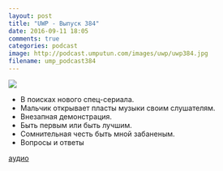 ```yaml
---
layout: post
title: "UWP - Выпуск 384"
date: 2016-09-11 18:05
comments: true
categories: podcast
image: http://podcast.umputun.com/images/uwp/uwp384.jpg
filename: ump_podcast384
---
```

![](https://podcast.umputun.com/images/uwp/uwp384.jpg)

- В поисках нового спец-сериала.
- Мальчик открывает пласты музыки своим слушателям. 
- Внезапная демонстрация.
- Быть первым или быть лучшим.
- Сомнительная честь быть мной забаненым.
- Вопросы и ответы

[аудио](https://podcast.umputun.com/media/ump_podcast384.mp3)
<audio src="https://podcast.umputun.com/media/ump_podcast384.mp3" preload="none"></audio>
